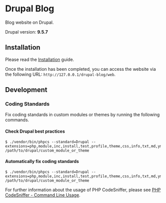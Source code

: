 # Drupal Blog #

Blog website on Drupal.

Drupal version: **9.5.7**

## Installation

Please read the [Installation](doc/installation.md) guide.

Once the installation has been completed, you can access the website via the following URL: `http://127.0.0.1/drupal-blog/web`.

## Development

### Coding Standards

Fix coding standards in custom modules or themes by running the following commands.

#### Check Drupal best practices
```
$ ./vendor/bin/phpcs --standard=Drupal --extensions=php,module,inc,install,test,profile,theme,css,info,txt,md,yml /path/to/drupal/custom_module_or_theme
```

#### Automatically fix coding standards
```
$ ./vendor/bin/phpcs --standard=Drupal --extensions=php,module,inc,install,test,profile,theme,css,info,txt,md,yml /path/to/drupal/custom_module_or_theme
```

For further information about the usage of PHP CodeSniffer, please see [PHP CodeSniffer - Command Line Usage](https://www.drupal.org/docs/contributed-modules/code-review-module/php-codesniffer-command-line-usage).
